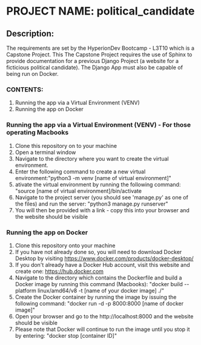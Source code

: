 # PROJECT NAME: political_candidate

## Description:
The requirements are set by the HyperionDev Bootcamp - L3T10 which is a Capstone Project. This
The Capstone Project requires the use of Sphinx to provide documentation for a previous Django Project (a website for a ficticious political candidate).
The Django App must also be capable of being run on Docker.

### CONTENTS:
1. Running the app via a Virtual Environment (VENV)
1. Running the app on Docker

### Running the app via a Virtual Environment (VENV) - For those operating Macbooks
1. Clone this repository on to your machine
1. Open a terminal window
1. Navigate to the directory where you want to create the virtual environment.
1. Enter the following command to create a new virtual environment:"python3 -m venv [name of virtual environment]"
1. ativate the virtual environment by running the following command: "source [name of virtual environment]/bin/activate
1. Navigate to the project server (you should see 'manage.py' as one of the files) and run the server: "python3 manage.py runserver"
1. You will then be provided with a link - copy this into your browser and the website should be visible

### Running the app on Docker
1. Clone this repository onto your machine
1. If you have not already done so, you will need to download Docker Desktop by visiting https://www.docker.com/products/docker-desktop/
1. If you don't already have a Docker Hub account, visit this website and create one: https://hub.docker.com
1. Navigate to the directory which contains the Dockerfile and build a Docker image by running this command (Macbooks): "docker build --platform linux/amd64/v8 -t [name of your docker image] ./"
1. Create the Docker container by running the image by issuing the following command: "docker run -d -p 8000:8000 [name of docker image]"
1. Open your browser and go to the http://localhost:8000 and the website should be visible
1. Please note that Docker will continue to run the image until you stop it by entering: "docker stop [container ID]"

